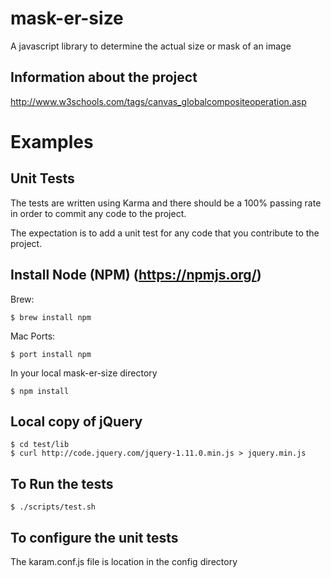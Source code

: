 mask-er-size
============

A javascript library to determine the actual size or mask of an image

Information about the project
-----------------------------

http://www.w3schools.com/tags/canvas_globalcompositeoperation.asp

Examples
========


Unit Tests
----------
The tests are written using Karma and there should be a 100% passing rate in order to commit any code to the project.

The expectation is to add a unit test for any code that you contribute to the project.

Install Node (NPM) (https://npmjs.org/)
---------------------------------------
 
Brew:
```
$ brew install npm
```
 
Mac Ports:
```
$ port install npm
```

In your local mask-er-size directory

```
$ npm install
```

Local copy of jQuery
--------------------

```
$ cd test/lib
$ curl http://code.jquery.com/jquery-1.11.0.min.js > jquery.min.js
```

To Run the tests
----------------

```
$ ./scripts/test.sh
```


To configure the unit tests
---------------------------
The karam.conf.js file is location in the config directory

